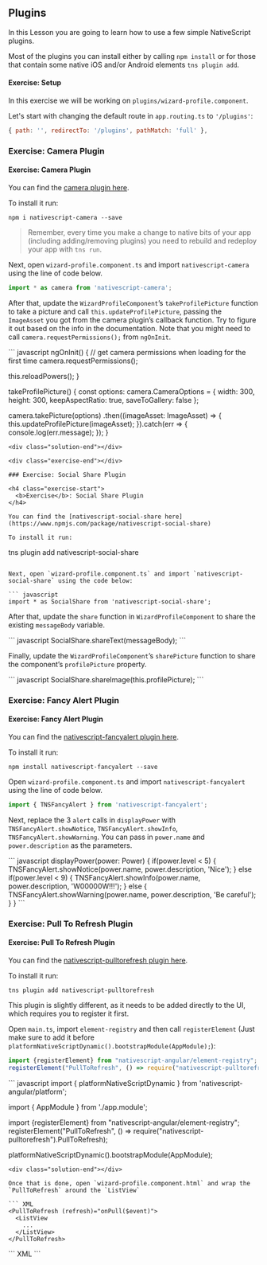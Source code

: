 ## Plugins

In this Lesson you are going to learn how to use a few simple NativeScript plugins.

Most of the plugins you can install either by calling `npm install` or for those that contain some native iOS and/or Android elements `tns plugin add`.


<h4 class="exercise-start">
  <b>Exercise</b>: Setup
</h4>

In this exercise we will be working on `plugins/wizard-profile.component`.

Let's start with changing the default route in `app.routing.ts` to `'/plugins'`:

``` javascript
{ path: '', redirectTo: '/plugins', pathMatch: 'full' },
````

<div class="exercise-end"></div>

### Exercise: Camera Plugin

<h4 class="exercise-start">
  <b>Exercise</b>: Camera Plugin
</h4>

You can find the [camera plugin here](https://docs.nativescript.org/angular/code-samples/camera).

To install it run:

```
npm i nativescript-camera --save
```

> Remember, every time you make a change to native bits of your app (including adding/removing plugins) you need to rebuild and redeploy your app with `tns run`.

Next, open `wizard-profile.component.ts` and import `nativescript-camera` using the line of code below.

``` javascript
import * as camera from 'nativescript-camera';
```

After that, update the `WizardProfileComponent`’s `takeProfilePicture` function to take a picture and call `this.updateProfilePicture`, passing the `ImageAsset` you got from the camera plugin’s callback function.
Try to figure it out based on the info in the documentation. 
Note that you might need to call `camera.requestPermissions();` from `ngOnInit`.

<div class="solution-start"></div>
``` javascript
ngOnInit() {
  // get camera permissions when loading for the first time
  camera.requestPermissions();

  this.reloadPowers();
}

takeProfilePicture() {
  const options: camera.CameraOptions = {
    width: 300,
    height: 300,
    keepAspectRatio: true,
    saveToGallery: false
  };

  camera.takePicture(options)
  .then((imageAsset: ImageAsset) => {
    this.updateProfilePicture(imageAsset);
  }).catch(err => {
    console.log(err.message);
  });
}
```
<div class="solution-end"></div>

<div class="exercise-end"></div>

### Exercise: Social Share Plugin

<h4 class="exercise-start">
  <b>Exercise</b>: Social Share Plugin
</h4>

You can find the [nativescript-social-share here](https://www.npmjs.com/package/nativescript-social-share)

To install it run:

```
tns plugin add nativescript-social-share
```

Next, open `wizard-profile.component.ts` and import `nativescript-social-share` using the code below:

``` javascript
import * as SocialShare from 'nativescript-social-share';
```

After that, update the `share` function in `WizardProfileComponent` to share the existing `messageBody` variable.

<div class="solution-start"></div>
``` javascript
SocialShare.shareText(messageBody);
```
<div class="solution-end"></div>

Finally, update the `WizardProfileComponent`’s `sharePicture` function to share the component’s `profilePicture` property.

<div class="solution-start"></div>
``` javascript
SocialShare.shareImage(this.profilePicture);
```
<div class="solution-end"></div>


<div class="exercise-end"></div>

### Exercise: Fancy Alert Plugin

<h4 class="exercise-start">
  <b>Exercise</b>: Fancy Alert Plugin
</h4>

You can find the [nativescript-fancyalert plugin here](https://www.npmjs.com/package/nativescript-fancyalert).

To install it run:

```
npm install nativescript-fancyalert --save
```

Open `wizard-profile.component.ts` and import `nativescript-fancyalert` using the line of code below.

``` javascript
import { TNSFancyAlert } from 'nativescript-fancyalert';
```

Next, replace the 3 `alert` calls in `displayPower` with `TNSFancyAlert.showNotice`, `TNSFancyAlert.showInfo`, `TNSFancyAlert.showWarning`.
You can pass in `power.name` and `power.description` as the parameters.

<div class="solution-start"></div>
``` javascript
displayPower(power: Power) {
  if(power.level < 5) {
    TNSFancyAlert.showNotice(power.name, power.description, 'Nice');
  } else if(power.level < 9) {
    TNSFancyAlert.showInfo(power.name, power.description, 'W00000W!!!');
  } else {
    TNSFancyAlert.showWarning(power.name, power.description, 'Be careful');
  }
}
```
<div class="solution-end"></div>


<div class="exercise-end"></div>

### Exercise: Pull To Refresh Plugin

<h4 class="exercise-start">
  <b>Exercise</b>: Pull To Refresh Plugin
</h4>

<!--main.ts
import {registerElement} from "nativescript-angular/element-registry";
registerElement("PullToRefresh", () => require("nativescript-pulltorefresh").PullToRefresh);-->

You can find the [nativescript-pulltorefresh plugin here](https://www.npmjs.com/package/nativescript-pulltorefresh).

To install it run:

```
tns plugin add nativescript-pulltorefresh
```

This plugin is slightly different, as it needs to be added directly to the UI, which requires you to register it first.

Open `main.ts`, import `element-registry` and then call `registerElement` (Just make sure to add it before `platformNativeScriptDynamic().bootstrapModule(AppModule);`):

``` javascript
import {registerElement} from "nativescript-angular/element-registry";
registerElement("PullToRefresh", () => require("nativescript-pulltorefresh").PullToRefresh);
```

<div class="solution-start"></div>
``` javascript
import { platformNativeScriptDynamic } from 'nativescript-angular/platform';

import { AppModule } from './app.module';

import {registerElement} from "nativescript-angular/element-registry";
registerElement("PullToRefresh", () => require("nativescript-pulltorefresh").PullToRefresh);

platformNativeScriptDynamic().bootstrapModule(AppModule);
```
<div class="solution-end"></div>

Once that is done, open `wizard-profile.component.html` and wrap the `PullToRefresh` around the `ListView`

``` XML
<PullToRefresh (refresh)="onPull($event)">
  <ListView 
    ...
  </ListView>
</PullToRefresh>
```

<div class="solution-start"></div>
``` XML
<PullToRefresh (refresh)="onPull($event)">
  <ListView [items]="powers" class="list-group" (itemTap)="onPowerTap($event)">
    <ng-template let-power="item">
      <StackLayout>
        <Label [text]="power.name + ': ' + power.level" class="list-group-item"></Label>
      </StackLayout>
    </ng-template>
  </ListView>
</PullToRefresh>
```
<div class="solution-end"></div>


<div class="exercise-end"></div>
